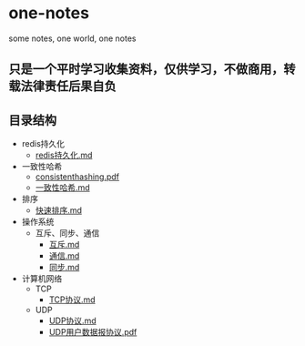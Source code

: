 # one-notes
some notes, one world, one notes

## 只是一个平时学习收集资料，仅供学习，不做商用，转载法律责任后果自负

## 目录结构

- redis持久化
    - [redis持久化.md](./redis持久化/redis持久化.md)
- 一致性哈希
    - [consistenthashing.pdf](./排序/一致性哈希/consistenthashing.pdf)
    - [一致性哈希.md](./排序/一致性哈希/一致性哈希.md)
- 排序
    - [快速排序.md](./排序/快速排序.md)
- 操作系统
    - 互斥、同步、通信
        - [互斥.md](./操作系统/互斥、同步、通信/互斥.md)
        - [通信.md](./操作系统/互斥、同步、通信/通信.md)
        - [同步.md](./操作系统/互斥、同步、通信/同步.md)
- 计算机网络
    - TCP
        - [TCP协议.md](./计算机网络/TCP/TCP协议.md)
    - UDP
        - [UDP协议.md](./计算机网络/UDP/UDP协议.md)
        - [UDP用户数据报协议.pdf](./计算机网络/UDP/UDP用户数据报协议.pdf)